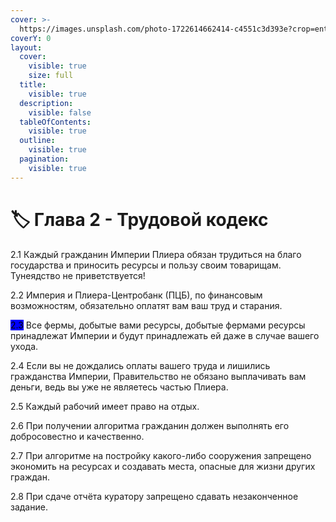 ```yaml
---
cover: >-
  https://images.unsplash.com/photo-1722614662414-c4551c3d393e?crop=entropy&cs=srgb&fm=jpg&ixid=M3wxOTcwMjR8MHwxfHJhbmRvbXx8fHx8fHx8fDE3MjU3OTUxNzR8&ixlib=rb-4.0.3&q=85
coverY: 0
layout:
  cover:
    visible: true
    size: full
  title:
    visible: true
  description:
    visible: false
  tableOfContents:
    visible: true
  outline:
    visible: true
  pagination:
    visible: true
---
```


# 🏷️ Глава 2 - Трудовой кодекс

2.1 Каждый гражданин Империи Плиера обязан трудиться на благо государства и приносить ресурсы и пользу своим товарищам. Тунеядство не приветствуется!

2.2  Империя и Плиера-Центробанк (ПЦБ), по финансовым возможностям, обязательно оплатят вам ваш труд и старания.

<mark style="background-color:blue;">2.3</mark>  Все фермы, добытые вами ресурсы, добытые фермами ресурсы принадлежат Империи и будут принадлежать ей даже в случае вашего ухода.

2.4  Если вы не дождались оплаты вашего труда и лишились гражданства Империи, Правительство не обязано выплачивать вам деньги, ведь вы уже не являетесь частью Плиера.

2.5  Каждый рабочий имеет право на отдых.

2.6 При получении алгоритма гражданин должен выполнять его добросовестно и качественно.

2.7 При алгоритме на постройку какого-либо сооружения запрещено экономить на ресурсах и создавать места, опасные для жизни других граждан.

2.8 При сдаче отчёта куратору запрещено сдавать незаконченное задание.
